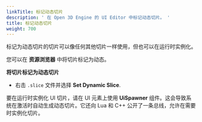 ```yaml
---
linkTitle: 标记动态切片
description: ' 在 Open 3D Engine 的 UI Editor 中标记动态切片。 '
title: 标记动态切片
weight: 700
---
```


标记为动态切片的切片可以像任何其他切片一样使用，但也可以在运行时实例化。

您可以在 **资源浏览器** 中将切片标记为动态。

**将切片标记为动态切片**
+ 右击 `.slice` 文件并选择 **Set Dynamic Slice**.

要在运行时实例化 UI 切片，请在 UI 元素上使用 **UiSpawner** 组件。这会导致系统在激活时自动生成动态切片。它还向 Lua 和 C++ 公开了一条总线，允许在需要时实例化切片。
